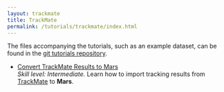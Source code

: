 ```yaml
---
layout: trackmate
title: TrackMate
permalink: /tutorials/trackmate/index.html
---
```


The files accompanying the tutorials, such as an example dataset, can be found in the [git tutorials repository](https://github.com/duderstadt-lab/mars-tutorials).

* [Convert TrackMate Results to Mars](https://duderstadt-lab.github.io/mars-docs/tutorials/trackmate/trackmate-to-mars)  
  _Skill level: Intermediate._  Learn how to import tracking results from [TrackMate](https://imagej.net/TrackMate) to **Mars**.
